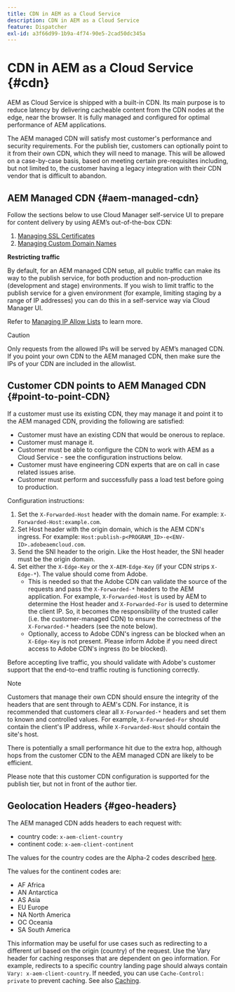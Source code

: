 ```yaml
---
title: CDN in AEM as a Cloud Service
description: CDN in AEM as a Cloud Service
feature: Dispatcher
exl-id: a3f66d99-1b9a-4f74-90e5-2cad50dc345a
---
```

# CDN in AEM as a Cloud Service {#cdn}

AEM as Cloud Service is shipped with a built-in CDN. Its main purpose is to reduce latency by delivering cacheable content from the CDN nodes at the edge, near the browser. It is fully managed and configured for optimal performance of AEM applications.

The AEM managed CDN will satisfy most customer's performance and security requirements. For the publish tier, customers can optionally point to it from their own CDN, which they will need to manage. This will be allowed on a case-by-case basis, based on meeting certain pre-requisites including, but not limited to, the customer having a legacy integration with their CDN vendor that is difficult to abandon.

## AEM Managed CDN  {#aem-managed-cdn}

Follow the sections below to use Cloud Manager self-service UI to prepare for content delivery by using AEM’s out-of-the-box CDN:

1. [Managing SSL Certificates](/help/implementing/cloud-manager/managing-ssl-certifications/introduction.md)
1. [Managing Custom Domain Names](/help/implementing/cloud-manager/custom-domain-names/introduction.md)

**Restricting traffic**

By default, for an AEM managed CDN setup, all public traffic can make its way to the publish service, for both production and non-production (development and stage) environments. If you wish to limit traffic to the publish service for a given environment (for example, limiting staging by a range of IP addresses) you can do this in a self-service way via Cloud Manager UI.

Refer to [Managing IP Allow Lists](/help/implementing/cloud-manager/ip-allow-lists/introduction.md) to learn more.

>[!CAUTION]
>
>Only requests from the allowed IPs will be served by AEM’s managed CDN. If you point your own CDN to the AEM managed CDN, then make sure the IPs of your CDN are included in the allowlist.

## Customer CDN points to AEM Managed CDN {#point-to-point-CDN}

If a customer must use its existing CDN, they may manage it and point it to the AEM managed CDN, providing the following are satisfied:

* Customer must have an existing CDN that would be onerous to replace.
* Customer must manage it.
* Customer must be able to configure the CDN to work with AEM as a Cloud Service - see the configuration instructions below.
* Customer must have engineering CDN experts that are on call in case related issues arise.
* Customer must perform and successfully pass a load test before going to production.

Configuration instructions:

1. Set the `X-Forwarded-Host` header with the domain name. For example: `X-Forwarded-Host:example.com`.
1. Set Host header with the origin domain, which is the AEM CDN's ingress. For example: `Host:publish-p<PROGRAM_ID>-e<ENV-ID>.adobeaemcloud.com`.
1. Send the SNI header to the origin. Like the Host header, the SNI header must be the origin domain.
1. Set either the `X-Edge-Key` or the `X-AEM-Edge-Key` (if your CDN strips `X-Edge-*`). The value should come from Adobe.
   * This is needed so that the Adobe CDN can validate the source of the requests and pass the `X-Forwarded-*` headers to the AEM application. For example, `X-Forwarded-Host` is used by AEM to determine the Host header and `X-Forwarded-For` is used to determine the client IP. So, it becomes the responsibility of the trusted caller (i.e. the customer-managed CDN) to ensure the correctness of the `X-Forwarded-*` headers (see the note below).
   * Optionally, access to Adobe CDN's ingress can be blocked when an `X-Edge-Key` is not present. Please inform Adobe if you need direct access to Adobe CDN's ingress (to be blocked).

Before accepting live traffic, you should validate with Adobe's customer support that the end-to-end traffic routing is functioning correctly.

>[!NOTE]
>
>Customers that manage their own CDN should ensure the integrity of the headers that are sent through to AEM's CDN. For instance, it is recommended that customers clear all `X-Forwarded-*` headers and set them to known and controlled values. For example, `X-Forwarded-For` should contain the client's IP address, while `X-Forwarded-Host` should contain the site's host.

There is potentially a small performance hit due to the extra hop, although hops from the customer CDN to the AEM managed CDN are likely to be efficient.

Please note that this customer CDN configuration is supported for the publish tier, but not in front of the author tier.

## Geolocation Headers {#geo-headers}

The AEM managed CDN adds headers to each request with:

* country code: `x-aem-client-country`
* continent code: `x-aem-client-continent`

The values for the country codes are the Alpha-2 codes described [here](https://en.wikipedia.org/wiki/ISO_3166-1).

The values for the continent codes are:

* AF Africa
* AN Antarctica
* AS Asia
* EU Europe
* NA North America
* OC Oceania
* SA South America

This information may be useful for use cases such as redirecting to a different url based on the origin (country) of the request. Use the Vary header for caching responses that are dependent on geo information. For example, redirects to a specific country landing page should always contain `Vary: x-aem-client-country`. If needed, you can use `Cache-Control: private` to prevent caching. See also [Caching](/help/implementing/dispatcher/caching.md#html-text).
